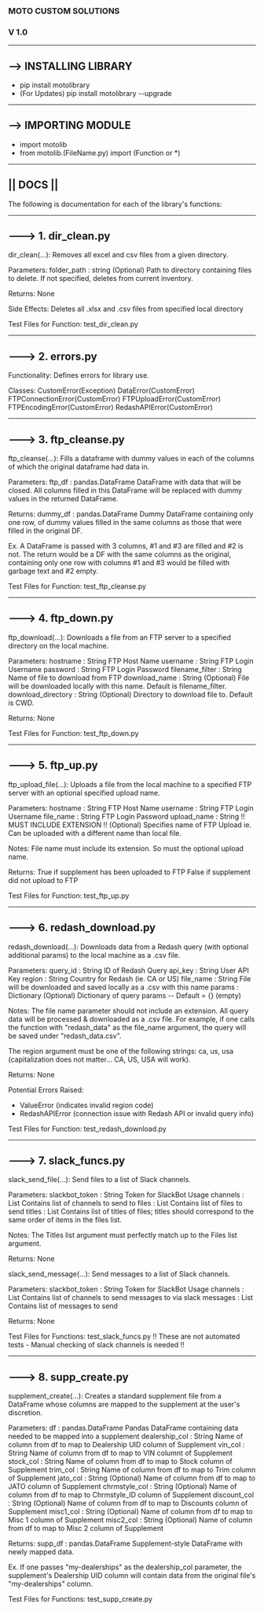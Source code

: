 ### MOTO CUSTOM SOLUTIONS
### V 1.0

-----------------------
--> INSTALLING LIBRARY
-----------------------

- pip install motolibrary
- (For Updates) pip install motolibrary --upgrade

---------------------
--> IMPORTING MODULE
---------------------

- import motolib
- from motolib.(FileName.py) import (Function or \*)

----------------
||    DOCS    ||
----------------

The following is documentation for each of the library's functions:

---------------------
---> 1. dir\_clean.py
---------------------

dir\_clean(...): Removes all excel and csv files from a given directory.

Parameters:
  folder\_path : string
    (Optional) Path to directory containing files to delete.
    If not specified, deletes from current inventory.

Returns: None

Side Effects:
  Deletes all .xlsx and .csv files from specified local directory

Test Files for Function: test\_dir\_clean.py

------------------
---> 2. errors.py
------------------

Functionality: Defines errors for library use.

Classes:
  CustomError(Exception)
  DataError(CustomError)
  FTPConnectionError(CustomError)
  FTPUploadError(CustomError)
  FTPEncodingError(CustomError)
  RedashAPIError(CustomError)

-----------------------
---> 3. ftp\_cleanse.py
-----------------------

ftp\_cleanse(...): Fills a dataframe with dummy values in each of the columns of which the original dataframe had data in.

Parameters:
  ftp\_df : pandas.DataFrame
    DataFrame with data that will be closed.
    All columns filled in this DataFrame will be replaced with dummy values in the returned DataFrame.

Returns:
  dummy\_df : pandas.DataFrame
    Dummy DataFrame containing only one row, of dummy values filled in the same columns as those that were filled in the original DF.

Ex. A DataFrame is passed with 3 columns, #1 and #3 are filled and #2 is not. The return would be a DF with the same
columns as the original, containing only one row with columns #1 and #3 would be filled with garbage text and #2 empty.

Test Files for Function: test\_ftp\_cleanse.py

--------------------
---> 4. ftp\_down.py
--------------------

ftp\_download(...): Downloads a file from an FTP server to a specified directory on the local machine.

Parameters:
  hostname : String
    FTP Host Name
  username : String
    FTP Login Username
  password : String
    FTP Login Password
  filename\_filter : String
    Name of file to download from FTP
  download\_name : String
    (Optional) File will be downloaded locally with this name. Default is filename_filter.
  download\_directory : String 
    (Optional) Directory to download file to. Default is CWD.

Returns: None

Test Files for Function: test\_ftp\_down.py

------------------
---> 5. ftp\_up.py
------------------

ftp\_upload\_file(...): Uploads a file from the local machine to a specified FTP server with an optional specified upload name.

Parameters:
  hostname : String
    FTP Host Name
  username : String
    FTP Login Username
  file\_name : String
    FTP Login Password
  upload\_name : String
    !! MUST INCLUDE EXTENSION !!
    (Optional) Specifies name of FTP Upload
      ie. Can be uploaded with a different name than local file.


Notes: File name must include its extension. So must the optional upload name.

Returns:
  True if supplement has been uploaded to FTP
  False if supplement did not upload to FTP

Test Files for Function: test\_ftp\_up.py

---------------------------
---> 6. redash\_download.py
---------------------------

redash\_download(...): Downloads data from a Redash query (with optional additional params) to the local machine as a .csv file.

Parameters:
  query\_id : String
    ID of Redash Query
  api\_key : String
    User API Key
  region : String
    Country for Redash (ie. CA or US)
  file\_name : String
    File will be downloaded and saved locally as a .csv with this name
  params : Dictionary
    (Optional) Dictionary of query params -- Default = {} (empty)

Notes: The file name parameter should not include an extension. All query data will be processed & downloaded as a .csv file.
For example, if one calls the function with "redash\_data" as the file\_name argument, the query will be saved under "redash\_data.csv".

The region argument must be one of the following strings: ca, us, usa (capitalization does not matter... CA, US, USA will work).

Returns: None

Potential Errors Raised:
- ValueError (indicates invalid region code)
- RedashAPIError (connection issue with Redash API or invalid query info)

Test Files for Function: test\_redash\_download.py

-----------------------
---> 7. slack\_funcs.py
-----------------------

slack\_send\_file(...): Send files to a list of Slack channels.

Parameters:
  slackbot\_token : String
    Token for SlackBot Usage
  channels : List
    Contains list of channels to send to
  files : List
    Contains list of files to send
  titles : List
    Contains list of titles of files; titles should correspond to the same
    order of items in the files list.

Notes: The Titles list argument must perfectly match up to the Files list argument.

Returns: None

slack\_send\_message(...): Send messages to a list of Slack channels.

Parameters:
  slackbot\_token : String
    Token for SlackBot Usage
  channels : List
    Contains list of channels to send messages to via slack
  messages : List
    Contains list of messages to send

Returns: None

Test Files for Functions: test\_slack\_funcs.py    !! These are not automated tests - Manual checking of slack channels is needed !!

-----------------------
---> 8. supp\_create.py
-----------------------

supplement\_create(...): Creates a standard supplement file from a DataFrame whose columns are mapped to the supplement at the user's discretion. 

Parameters:
  df : pandas.DataFrame
    Pandas DataFrame containing data needed to be mapped into a supplement
  dealership\_col : String
    Name of column from df to map to Dealership UID column of Supplement
  vin\_col : String
    Name of column from df to map to VIN columnt of Supplement
  stock\_col : String
    Name of column from df to map to Stock column of Supplement
  trim\_col : String
    Name of column from df to map to Trim column of Supplement
  jato\_col : String
    (Optional) Name of column from df to map to JATO column of Supplement
  chrmstyle\_col : String
    (Optional) Name of column from df to map to Chrmstyle_ID column of Supplement
  discount\_col : String
    (Optional) Name of column from df to map to Discounts column of Supplement
  misc1\_col : String
    (Optional) Name of column from df to map to Misc 1 column of Supplement
  misc2\_col : String
    (Optional) Name of column from df to map to Misc 2 column of Supplement

Returns:
  supp\_df : pandas.DataFrame
    Supplement-style DataFrame with newly mapped data.

Ex. If one passes "my-dealerships" as the dealership\_col parameter, the supplement's Dealership UID column will contain data from the original file's "my-dealerships" column.

Test Files for Functions: test\_supp\_create.py 
